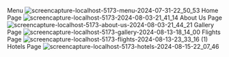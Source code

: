Menu
![screencapture-localhost-5173-menu-2024-07-31-22_50_53](https://github.com/user-attachments/assets/03500760-8cdf-4fb6-a831-4cb8515abfa5)
Home Page
![screencapture-localhost-5173-2024-08-03-21_41_14](https://github.com/user-attachments/assets/3e40e96f-9708-4b44-9f23-a83b7b7c7284)
About Us Page
![screencapture-localhost-5173-about-us-2024-08-03-21_44_21](https://github.com/user-attachments/assets/cff46a44-4398-4d7c-a899-062b33261d69)
Gallery Page
![screencapture-localhost-5173-gallery-2024-08-13-18_14_00](https://github.com/user-attachments/assets/9a9c7e21-346a-440b-88b8-fc301e607b1e)
Flights Page
![screencapture-localhost-5173-flights-2024-08-13-23_33_16 (1)](https://github.com/user-attachments/assets/bb0332f5-de7e-403c-90b6-9b19e92b68a1)
Hotels Page
![screencapture-localhost-5173-hotels-2024-08-15-22_07_46](https://github.com/user-attachments/assets/17c1b0af-7450-41a6-88ad-86f47451a835)

